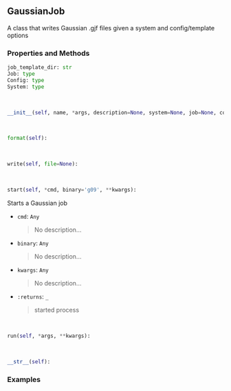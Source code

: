 ## <a id="McUtils.McUtils.GaussianInterface.GaussianJob.GaussianJob">GaussianJob</a>
A class that writes Gaussian .gjf files given a system and config/template options

### Properties and Methods
```python
job_template_dir: str
Job: type
Config: type
System: type
```
<a id="McUtils.McUtils.GaussianInterface.GaussianJob.GaussianJob.__init__" class="docs-object-method">&nbsp;</a>
```python
__init__(self, name, *args, description=None, system=None, job=None, config=None, template='Template.gjf', file=None): 
```

<a id="McUtils.McUtils.GaussianInterface.GaussianJob.GaussianJob.format" class="docs-object-method">&nbsp;</a>
```python
format(self): 
```

<a id="McUtils.McUtils.GaussianInterface.GaussianJob.GaussianJob.write" class="docs-object-method">&nbsp;</a>
```python
write(self, file=None): 
```

<a id="McUtils.McUtils.GaussianInterface.GaussianJob.GaussianJob.start" class="docs-object-method">&nbsp;</a>
```python
start(self, *cmd, binary='g09', **kwargs): 
```
Starts a Gaussian job
- `cmd`: `Any`
    >No description...
- `binary`: `Any`
    >No description...
- `kwargs`: `Any`
    >No description...
- `:returns`: `_`
    >started process

<a id="McUtils.McUtils.GaussianInterface.GaussianJob.GaussianJob.run" class="docs-object-method">&nbsp;</a>
```python
run(self, *args, **kwargs): 
```

<a id="McUtils.McUtils.GaussianInterface.GaussianJob.GaussianJob.__str__" class="docs-object-method">&nbsp;</a>
```python
__str__(self): 
```

### Examples
